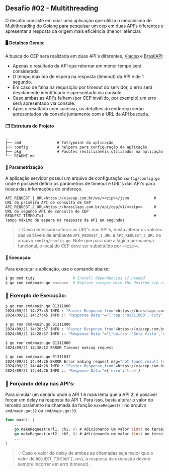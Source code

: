## Desafio #02 - Multithreading

O desafio consiste em criar uma aplicação que utiliza o mecanismo de Multithreading do Golang para pesquisar um cep em duas API's diferentes e apresentar a resposta da origem mais eficiência (menor latência).

#### 🖥️ Detalhes Gerais:

A busca do CEP será realizada em duas API's diferentes, [Viacep](https://viacep.com.br/) e [BrasilAPI](https://brasilapi.com.br/):
- Apenas o resultado da API que retornar em menor tempo será considerada.
- O tempo máximo de espera na resposta (timeout) da API é de 1 segundo.
- Em caso de falha na requisição por timeout do servidor, o erro será devidamente identificado e apresentado via console.
- Caso ambas as API's falhem (por CEP inválido, por exemplo) um erro será apresentado via console.
- Após o resultado com sucesso, os detalhes do endereço serão apresentados via console juntamente com a URL da API buscada.

#### 🗂️ Estrutura do Projeto
    .
    ├── cmd                # Entrypoint da aplicação
    ├── config             # helpers para configuração da aplicação
    ├── pkg                # Pacotes reutilizáveis utilizados na aplicação
    └── README.md

#### 🧭 Parametrização
A aplicação servidor possui um arquivo de configuração `config/config.go` onde é possível definir os parâmetros de timeout e URL's das API's para busca das informações do endereço.

```
API_REQUEST_1_URL=https://viacep.com.br/ws/<<zip>>/json           # URL da primeira API de consulta de CEP
API_REQUEST_2_URL=https://brasilapi.com.br/api/cep/v1/<<zip>>     # URL da segunda API de consulta de CEP
REQUEST_TIMEOUT=1                                                 # Tempo máximo de espera na resposta da API em segundos
```

> 💡 Caso necessário alterar as URL's das API's, basta alterar os valores das variáveis de ambiente `API_REQUEST_1_URL` e `API_REQUEST_2_URL` no arquivo `config/config.go`. Note que para que a lógica permaneça funcional, o local do CEP deve ser substituído por `<<zip>>`.

#### 🚀 Execução:
Para executar a aplicação, use o comando abaixo:
```bash
$ go mod tidy                 # Install dependencies if needed
$ go run cmd/main.go <<cep>>  # Replace <<cep>> with the desired zip code
```
### 📝 Exemplo de Execução:
```bash
$ go run cmd/main.go 01311000
2024/09/21 14:27:45 INFO : "Faster Response from"=https://brasilapi.com.br/api/cep/v1/01311000
2024/09/21 14:27:45 INFO :: "Response Data:"="{'cep':'01311000','city':'São Paulo','neighborhood':'Bela Vista','service':'open-cep','state':'SP','street':'Avenida Paulista'}"
```

```bash
$ go run cmd/main.go 01311000
2024/09/21 14:28:57 INFO : "Faster Response from"=https://viacep.com.br/ws/01311000/json
2024/09/21 14:28:57 INFO :: "Response Data:"="{'bairro':'Bela Vista','cep':'01311-000','complemento':'até 609 - lado ímpar','ddd':'11','estado':'São Paulo','gia':'1004','ibge':'3550308','localidade':'São Paulo','logradouro':'Avenida Paulista','regiao':'Sudeste','siafi':'7107','uf':'SP','unidade':''}"
```

```bash
$ go run cmd/main.go 01311000
2024/09/21 14:38:12 ERROR Timeout making request
```

```bash
$ go run cmd/main.go 01311032
2024/09/21 14:44:26 ERROR Error making request msg="not found result for the zip code"
2024/09/21 14:44:26 INFO : "Faster Response from"=https://viacep.com.br/ws/01311032/json
2024/09/21 14:44:26 INFO :: "Response Data:"={'erro':'true'}
```

### 🧪 Forçando delay nas API's:
Para simular um cenário onde a API 1 é mais lenta que a API 2, é possível forçar um delay na resposta da API 1. Para isso, basta alterar o valor do terceiro parâmetro na chamada da função `makeRequest()` no arquivo `cmd/main.go:32` ou `cmd/main.go:33`.

```go
func main() {
	...
    go makeRequest(url1, ch1, 0) # Adicionando um valor (int) no terceiro parâmetro, é possível forçar um delay em segundos na resposta da API1 (Viacep)
    go makeRequest(url2, ch2, 0) # Adicionando um valor (int) no terceiro parâmetro, é possível forçar um delay em segundos na resposta da API2 (BrasilAPI)
	...
}
```

> 💡 Caso o valor do delay de ambas as chamadas seja maior que o valor de `REQUEST_TIMEOUT` (`.env`), a resposta da execução deverá sempre incorrer em erro (timeout).